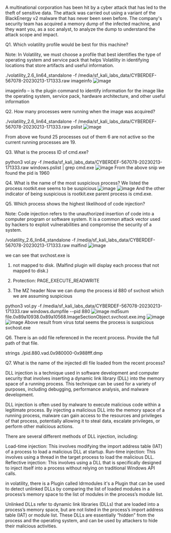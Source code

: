 A multinational corporation has been hit by a cyber attack that has led to the theft of sensitive data. The attack was carried out using a variant of the BlackEnergy v2 malware that has never been seen before. The company's security team has acquired a memory dump of the infected machine, and they want you, as a soc analyst, to analyze the dump to understand the attack scope and impact.


Q1. Which volatility profile would be best for this machine?

Note: In Volatility, we must choose a profile that best identifies the type of operating system and service pack that helps Volatility in identifying locations that store artifacts and useful information.

 ./volatility_2.6_lin64_standalone -f /media/sf_kali_labs_data/CYBERDEF-567078-20230213-171333.raw imageinfo
 ![image](https://github.com/antriksh968/cyberdefenders/assets/74059350/0fe6992a-fe52-48b6-82dc-07d07c38188d)

imageinfo – is the plugin command to identify information for the image like the operating system, service pack, hardware architecture, and other useful information

Q2. How many processes were running when the image was acquired?

./volatility_2.6_lin64_standalone -f /media/sf_kali_labs_data/CYBERDEF-567078-20230213-171333.raw pslist
![image](https://github.com/antriksh968/cyberdefenders/assets/74059350/e5c3b788-0e82-4c23-9c96-1b20214972b3)

From above we found 25 processes out of them 6 are not active so the current running processes are 19.

Q3. What is the process ID of cmd.exe?

python3 vol.py -f /media/sf_kali_labs_data/CYBERDEF-567078-20230213-171333.raw  windows.pslist | grep cmd.exe
![image](https://github.com/antriksh968/cyberdefenders/assets/74059350/2f571771-041b-4472-87ba-d108bd266f7d)
From the above snip we found the pid is 1960

Q4.  What is the name of the most suspicious process?
We listed the process rootkit.exe seems to be suspicious 
![image](https://github.com/antriksh968/cyberdefenders/assets/74059350/abe25ff8-bdf7-4c74-8116-486f8d28fa1a)
![image](https://github.com/antriksh968/cyberdefenders/assets/74059350/294e1730-8875-457a-8f5d-76ee4fa8491a) 
And the other indicator of being suspicious is rootkit.exe parent process is cmd.exe.

Q5. Which process shows the highest likelihood of code injection?

Note: Code injection refers to the unauthorized insertion of code into a computer program or software system. It is a common attack vector used by hackers to exploit vulnerabilities and compromise the security of a system.

/volatility_2.6_lin64_standalone -f /media/sf_kali_labs_data/CYBERDEF-567078-20230213-171333.raw malfind
![image](https://github.com/antriksh968/cyberdefenders/assets/74059350/8b19be34-4051-4f16-8bea-ecbd8721cf17)

we can see that svchost.exe is

1. not mapped to disk. (Malfind plugin will display each process that not mapped to disk.)
   
2. Protection: PAGE_EXECUTE_READWRITE
   
3. The MZ header
Now we can dump the process id 880 of svchost which we are assuming suspicious

python3 vol.py -f /media/sf_kali_labs_data/CYBERDEF-567078-20230213-171333.raw windows.dumpfile --pid 880
![image](https://github.com/antriksh968/cyberdefenders/assets/74059350/013e1bc2-23d9-454a-bab2-3f19a4cd7f91)
md5sum file.0x89a10938.0x89a10568.ImageSectionObject.svchost.exe.img
![image](https://github.com/antriksh968/cyberdefenders/assets/74059350/43d35454-ad14-40d9-acf1-5bee39029f29)
![image](https://github.com/antriksh968/cyberdefenders/assets/74059350/ab6376f1-69d3-4ddf-b909-a2baf44b4a74)
Above result from virus total seems the process is suspicious
svchost.exe



Q6. There is an odd file referenced in the recent process. Provide the full path of that file.

strings ./pid.880.vad.0x980000-0x988fff.dmp 

Q7. What is the name of the injected dll file loaded from the recent process?

DLL injection is a technique used in software development and computer security that involves inserting a dynamic link library (DLL) into the memory space of a running process. This technique can be used for a variety of purposes, including debugging, performance analysis, and malware development.

DLL injection is often used by malware to execute malicious code within a legitimate process. By injecting a malicious DLL into the memory space of a running process, malware can gain access to the resources and privileges of that process, potentially allowing it to steal data, escalate privileges, or perform other malicious actions.

There are several different methods of DLL injection, including:

Load-time injection: This involves modifying the import address table (IAT) of a process to load a malicious DLL at startup.
Run-time injection: This involves using a thread in the target process to load the malicious DLL.
Reflective injection: This involves using a DLL that is specifically designed to inject itself into a process without relying on traditional Windows API calls.

in volatility, there is a Plugin called ldrmodules it's a Plugin that can be used to detect unlinked DLLs by comparing the list of loaded modules in a process’s memory space to the list of modules in the process’s module list.

Unlinked DLLs refer to dynamic link libraries (DLLs) that are loaded into a process’s memory space, but are not listed in the process’s import address table (IAT) or module list. These DLLs are essentially “hidden” from the process and the operating system, and can be used by attackers to hide their malicious activities.









